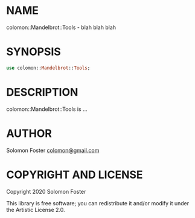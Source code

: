 NAME
====

colomon::Mandelbrot::Tools - blah blah blah

SYNOPSIS
========

```raku
use colomon::Mandelbrot::Tools;
```

DESCRIPTION
===========

colomon::Mandelbrot::Tools is ...

AUTHOR
======

Solomon Foster <colomon@gmail.com>

COPYRIGHT AND LICENSE
=====================

Copyright 2020 Solomon Foster

This library is free software; you can redistribute it and/or modify it under the Artistic License 2.0.

